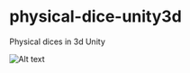 # physical-dice-unity3d

Physical dices in 3d Unity

![Alt text](file:///home/viktoria/Pictures/Screenshot%20from%202019-06-08%2017-44-57.png)

